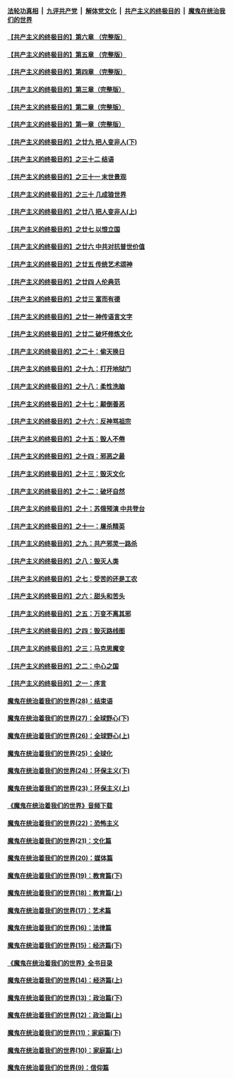 ####  [法轮功真相](../../../../basic/blob/master/README.md?t=05151602) &nbsp;|&nbsp; [九评共产党](../../../../9ping.md/blob/master/README.md?t=05151602) &nbsp;|&nbsp; [解体党文化](../../../../jtdwh.md/blob/master/README.md?t=05151602)  &nbsp;|&nbsp; [共产主义的终极目的](../../../../gczydzjmd.md/blob/master/README.md?t=05151602) &nbsp;|&nbsp; [魔鬼在统治我们的世界](../../../../mgztzwmdsj.md/blob/master/README.md?t=05151602) 

#### [【共产主义的终极目的】第六章 （完整版）](../pages/nsc422/n11428913.md?t=05151602) 

#### [【共产主义的终极目的】第五章 （完整版）](../pages/nsc422/n11428912.md?t=05151602) 

#### [【共产主义的终极目的】第四章 （完整版）](../pages/nsc422/n11428907.md?t=05151602) 

#### [【共产主义的终极目的】第三章（完整版）](../pages/nsc422/n11428848.md?t=05151602) 

#### [【共产主义的终极目的】第二章（完整版）](../pages/nsc422/n11428831.md?t=05151602) 

#### [【共产主义的终极目的】第一章（完整版）](../pages/nsc422/n11417651.md?t=05151602) 

#### [【共产主义的终极目的】之廿九 把人变非人(下)](../pages/nsc422/n11344140.md?t=05151602) 

#### [【共产主义的终极目的】之三十二 结语](../pages/nsc422/n11360535.md?t=05151602) 

#### [【共产主义的终极目的】之三十一 末世景观](../pages/nsc422/n11351129.md?t=05151602) 

#### [【共产主义的终极目的】之三十 几成狼世界](../pages/nsc422/n11348280.md?t=05151602) 

#### [【共产主义的终极目的】之廿八 把人变非人(上)](../pages/nsc422/n11340492.md?t=05151602) 

#### [【共产主义的终极目的】之廿七 以恨立国](../pages/nsc422/n11336944.md?t=05151602) 

#### [【共产主义的终极目的】之廿六 中共对抗普世价值](../pages/nsc422/n11324785.md?t=05151602) 

#### [【共产主义的终极目的】之廿五 传统艺术颂神](../pages/nsc422/n11296396.md?t=05151602) 

#### [【共产主义的终极目的】之廿四 人伦典范](../pages/nsc422/n11296397.md?t=05151602) 

#### [【共产主义的终极目的】之廿三 富而有德](../pages/nsc422/n11283598.md?t=05151602) 

#### [【共产主义的终极目的】之廿一 神传语言文字](../pages/nsc422/n11263265.md?t=05151602) 

#### [【共产主义的终极目的】之廿二 破坏修炼文化](../pages/nsc422/n11245728.md?t=05151602) 

#### [【共产主义的终极目的】之二十：偷天换日](../pages/nsc422/n11238846.md?t=05151602) 

#### [【共产主义的终极目的】之十九：打开地狱门](../pages/nsc422/n11206376.md?t=05151602) 

#### [【共产主义的终极目的】之十八：柔性洗脑](../pages/nsc422/n11199994.md?t=05151602) 

#### [【共产主义的终极目的】之十七：颠倒善恶](../pages/nsc422/n11179782.md?t=05151602) 

#### [【共产主义的终极目的】之十六：反神骂祖宗](../pages/nsc422/n11166798.md?t=05151602) 

#### [【共产主义的终极目的】之十五：毁人不倦](../pages/nsc422/n11166792.md?t=05151602) 

#### [【共产主义的终极目的】之十四：邪恶之最](../pages/nsc422/n11150249.md?t=05151602) 

#### [【共产主义的终极目的】之十三：毁灭文化](../pages/nsc422/n11135227.md?t=05151602) 

#### [【共产主义的终极目的】之十二：破坏自然](../pages/nsc422/n11135214.md?t=05151602) 

#### [【共产主义的终极目的】之十：苏俄预演 中共登台](../pages/nsc422/n11118424.md?t=05151602) 

#### [【共产主义的终极目的】之十一：屠杀精英](../pages/nsc422/n11118442.md?t=05151602) 

#### [【共产主义的终极目的】之九：共产邪灵一路杀](../pages/nsc422/n11114139.md?t=05151602) 

#### [【共产主义的终极目的】之八：毁灭人类](../pages/nsc422/n11108503.md?t=05151602) 

#### [【共产主义的终极目的】之七：受苦的还是工农](../pages/nsc422/n11101809.md?t=05151602) 

#### [【共产主义的终极目的】之六：甜头和苦头](../pages/nsc422/n11096971.md?t=05151602) 

#### [【共产主义的终极目的】之五：万变不离其邪](../pages/nsc422/n11091285.md?t=05151602) 

#### [【共产主义的终极目的】之四：毁灭路线图](../pages/nsc422/n11086284.md?t=05151602) 

#### [【共产主义的终极目的】之三：马克思魔变](../pages/nsc422/n11061941.md?t=05151602) 

#### [【共产主义的终极目的】之二：中心之国](../pages/nsc422/n11047728.md?t=05151602) 

#### [【共产主义的终极目的】之一：序言](../pages/nsc422/n11086077.md?t=05151602) 

#### [魔鬼在统治着我们的世界(28)：结束语](../pages/nsc422/n10936246.md?t=05151602) 

#### [魔鬼在统治着我们的世界(27)：全球野心(下)](../pages/nsc422/n10928319.md?t=05151602) 

#### [魔鬼在统治着我们的世界(26)：全球野心(上)](../pages/nsc422/n10900318.md?t=05151602) 

#### [魔鬼在统治着我们的世界(25)：全球化](../pages/nsc422/n10788205.md?t=05151602) 

#### [魔鬼在统治着我们的世界(24)：环保主义(下)](../pages/nsc422/n10695307.md?t=05151602) 

#### [魔鬼在统治着我们的世界(23)：环保主义(上)](../pages/nsc422/n10688613.md?t=05151602) 

#### [《魔鬼在统治着我们的世界》音频下载](../pages/nsc422/n10635553.md?t=05151602) 

#### [魔鬼在统治着我们的世界(22)：恐怖主义](../pages/nsc422/n10614727.md?t=05151602) 

#### [魔鬼在统治着我们的世界(21)：文化篇](../pages/nsc422/n10597706.md?t=05151602) 

#### [魔鬼在统治着我们的世界(20)：媒体篇](../pages/nsc422/n10586579.md?t=05151602) 

#### [魔鬼在统治着我们的世界(19)：教育篇(下)](../pages/nsc422/n10564808.md?t=05151602) 

#### [魔鬼在统治着我们的世界(18)：教育篇(上)](../pages/nsc422/n10526970.md?t=05151602) 

#### [魔鬼在统治着我们的世界(17)：艺术篇](../pages/nsc422/n10499093.md?t=05151602) 

#### [魔鬼在统治着我们的世界(16)：法律篇](../pages/nsc422/n10485969.md?t=05151602) 

#### [魔鬼在统治着我们的世界(15)：经济篇(下)](../pages/nsc422/n10469975.md?t=05151602) 

#### [《魔鬼在统治着我们的世界》全书目录](../pages/nsc422/n10464261.md?t=05151602) 

#### [魔鬼在统治着我们的世界(14)：经济篇(上)](../pages/nsc422/n10457370.md?t=05151602) 

#### [魔鬼在统治着我们的世界(13)：政治篇(下)](../pages/nsc422/n10448270.md?t=05151602) 

#### [魔鬼在统治着我们的世界(12)：政治篇(上)](../pages/nsc422/n10444576.md?t=05151602) 

#### [魔鬼在统治着我们的世界(11)：家庭篇(下)](../pages/nsc422/n10440961.md?t=05151602) 

#### [魔鬼在统治着我们的世界(10)：家庭篇(上)](../pages/nsc422/n10435448.md?t=05151602) 

#### [魔鬼在统治着我们的世界(9)：信仰篇](../pages/nsc422/n10432159.md?t=05151602) 

